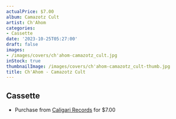 ```yaml
---
actualPrice: $7.00
album: Camazotz Cult
artist: Ch'Ahom
categories:
- Cassette
date: '2023-10-25T05:27:00'
draft: false
images:
- /images/covers/ch'ahom-camazotz_cult.jpg
inStock: true
thumbnailImage: /images/covers/ch'ahom-camazotz_cult-thumb.jpg
title: Ch'Ahom - Camazotz Cult
---
```


## Cassette
* Purchase from [Caligari Records](https://caligarirecords.storenvy.com/products/36461266-ch-ahom-camazotz-cult) for $7.00
